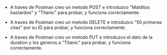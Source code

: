 








- A traves de Postman creo un metodo POST e introduzco "Malditos bastardos" y "Titanic" para probar, y funciona correctamente.

- A traves de Postman creo un metodo DELETE e introduzco "50 primeras citas" por su ID para probar, y funciona correctamente.

- A traves de Postman creo un metodo PUT e introduzco el dato de la duration y los generos a "Titanic" para probar, y funciona correctamente.